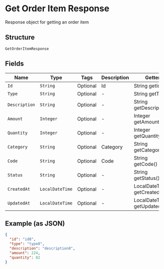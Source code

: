 
# Get Order Item Response

Response object for getting an order item

## Structure

`GetOrderItemResponse`

## Fields

| Name | Type | Tags | Description | Getter | Setter |
|  --- | --- | --- | --- | --- | --- |
| `Id` | `String` | Optional | Id | String getId() | setId(String id) |
| `Type` | `String` | Optional | - | String getType() | setType(String type) |
| `Description` | `String` | Optional | - | String getDescription() | setDescription(String description) |
| `Amount` | `Integer` | Optional | - | Integer getAmount() | setAmount(Integer amount) |
| `Quantity` | `Integer` | Optional | - | Integer getQuantity() | setQuantity(Integer quantity) |
| `Category` | `String` | Optional | Category | String getCategory() | setCategory(String category) |
| `Code` | `String` | Optional | Code | String getCode() | setCode(String code) |
| `Status` | `String` | Optional | - | String getStatus() | setStatus(String status) |
| `CreatedAt` | `LocalDateTime` | Optional | - | LocalDateTime getCreatedAt() | setCreatedAt(LocalDateTime createdAt) |
| `UpdatedAt` | `LocalDateTime` | Optional | - | LocalDateTime getUpdatedAt() | setUpdatedAt(LocalDateTime updatedAt) |

## Example (as JSON)

```json
{
  "id": "id8",
  "type": "type8",
  "description": "description8",
  "amount": 224,
  "quantity": 82
}
```

